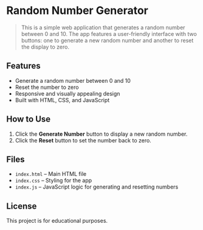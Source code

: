 # Random Number Generator

> This is a simple web application that generates a random number between 0 and 10. The app features a user-friendly interface with two buttons: one to generate a new random number and another to reset the display to zero.

## Features

- Generate a random number between 0 and 10
- Reset the number to zero
- Responsive and visually appealing design
- Built with HTML, CSS, and JavaScript

## How to Use

1. Click the **Generate Number** button to display a new random number.
2. Click the **Reset** button to set the number back to zero.

## Files

- `index.html` – Main HTML file
- `index.css` – Styling for the app
- `index.js` – JavaScript logic for generating and resetting numbers

## License

This project is for educational purposes.
